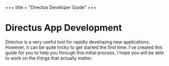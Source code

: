 +++
title = "Directus Developer Guide"
+++
# Directus App Development

Directus is a very useful tool for rapidly developing new applications.
However, it can be quite tricky to get started the first time.
I've created this guide for you to help you through this initial process.
I hope you will be able to work on the things that actually matter.
